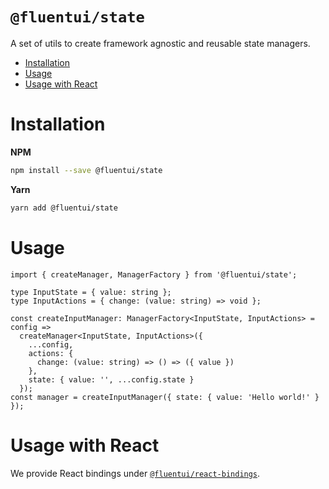 # `@fluentui/state`

A set of utils to create framework agnostic and reusable state managers.

<!-- START doctoc generated TOC please keep comment here to allow auto update -->
<!-- DON'T EDIT THIS SECTION, INSTEAD RE-RUN doctoc TO UPDATE -->

- [Installation](#installation)
- [Usage](#usage)
- [Usage with React](#usage-with-react)

<!-- END doctoc generated TOC please keep comment here to allow auto update -->

# Installation

**NPM**

```bash
npm install --save @fluentui/state
```

**Yarn**

```bash
yarn add @fluentui/state
```

# Usage

```tsx
import { createManager, ManagerFactory } from '@fluentui/state';

type InputState = { value: string };
type InputActions = { change: (value: string) => void };

const createInputManager: ManagerFactory<InputState, InputActions> = config =>
  createManager<InputState, InputActions>({
    ...config,
    actions: {
      change: (value: string) => () => ({ value })
    },
    state: { value: '', ...config.state }
  });
const manager = createInputManager({ state: { value: 'Hello world!' } });
```

# Usage with React

We provide React bindings under [`@fluentui/react-bindings`](https://github.com/OfficeDev/office-ui-fabric-react/tree/master/packages/fluentui/react-bindings).
